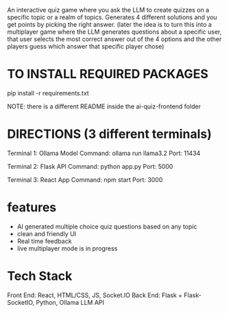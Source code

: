 An interactive quiz game where you ask the LLM to create quizzes on a specific topic or a realm of topics. Generates 4 different solutions and you get points by picking the right answer.
(later the idea is to turn this into a multiplayer game where the LLM generates questions about a specific user, that user selects the most correct answer out of the 4 options and the other players guess which answer that specific player chose)

# TO INSTALL REQUIRED PACKAGES

pip install -r requirements.txt

NOTE: there is a different README inside the ai-quiz-frontend folder

# DIRECTIONS (3 different terminals)

Terminal 1: Ollama Model
Command: ollama run llama3.2
Port: 11434

Terminal 2: Flask API
Command: python app.py
Port: 5000

Terminal 3: React App
Command: npm start
Port: 3000

# features

- AI generated multiple choice quiz questions based on any topic
- clean and friendly UI
- Real time feedback
- live multiplayer mode is in progress

# Tech Stack

Front End: React, HTML/CSS, JS, Socket.IO
Back End: Flask + Flask-SocketIO, Python, Ollama LLM API
